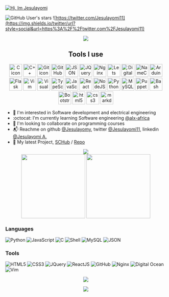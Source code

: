 [![Hi, Im Jesulayomi](https://readme-typing-svg.herokuapp.com?font=Fira+Code&pause=1000&width=435&lines=Hi%2C+I'm+Jesulayomi)](https://git.io/typing-svg)

![GitHub User's stars](https://img.shields.io/github/stars/Jesulayomy?style=social)	![https://twitter.com/Jesulayomi11](https://img.shields.io/twitter/url?style=social&url=https%3A%2F%2Ftwitter.com%2FJesulayomi11)  

<div align="center">

  <img src="https://user-images.githubusercontent.com/73097560/115834477-dbab4500-a447-11eb-908a-139a6edaec5c.gif">  

</div>

<div align="center">

  <h2>Tools I use</h2>  

</div>


<div align="center">
  <img loading="lazy" height="40" width="40" src="https://cdn.simpleicons.org/c/A8B9CC" alt="C icon" />
  <img loading="lazy" height="40" width="40" src="https://cdn.simpleicons.org/cplusplus/00599C" alt="C++ icon" />
  <img loading="lazy" height="40" width="40" src="https://cdn.simpleicons.org/git/F05032" alt="Git icon" />
  <img loading="lazy" height="40" width="40" src="https://cdn.simpleicons.org/github/181717" alt="GitHub icon" />
  <img loading="lazy" height="40" width="40" src="https://cdn.simpleicons.org/json/000000" alt="JSON icon" />
  <img loading="lazy" height="40" width="40" src="https://cdn.simpleicons.org/jquery/0769AD" alt="JQuery icon" />
  <img loading="lazy" height="40" width="40" src="https://cdn.simpleicons.org/nginx/009639" alt="Nginx icon" />
  <img loading="lazy" height="40" width="40" src="https://cdn.simpleicons.org/letsencrypt/003A70" alt="Lets encrypt icon" />
  <img loading="lazy" height="40" width="40" src="https://cdn.simpleicons.org/digitalocean/0080FF" alt="DigitalOcean icon" />
  <img loading="lazy" height="40" width="40" src="https://cdn.simpleicons.org/namecheap/DE3723" alt="NameCheap icon" />
  <img loading="lazy" height="40" width="40" src="https://cdn.simpleicons.org/arduino/00878F" alt="Arduino icon" />
  <img loading="lazy" height="40" width="40" src="https://cdn.simpleicons.org/flask/000000" alt="Flask icon" />
  <img loading="lazy" height="40" width="40" src="https://cdn.simpleicons.org/vim/019733" alt="Vim icon" />
  <img loading="lazy" height="40" width="40" src="https://cdn.simpleicons.org/visualstudiocode/007ACC" alt="Visual studio code icon" />
  <img loading="lazy" height="40" width="40" src="https://cdn.simpleicons.org/typescript/3178C6" alt="TypeScript icon"/>
  <img loading="lazy" height="40" width="40" src="https://cdn.simpleicons.org/javascript/F7DF1E" alt="JavaScript icon" />
  <img loading="lazy" height="40" width="40" src="https://cdn.simpleicons.org/react/61DAFB" alt="React icon" />
  <img loading="lazy" height="40" width="40" src="https://cdn.simpleicons.org/nodedotjs/339933" alt="NodeJS icon" />
  <img loading="lazy" height="40" width="40" src="https://cdn.simpleicons.org/python/3776AB" alt="Python icon" />
  <img loading="lazy" height="40" width="40" src="https://cdn.simpleicons.org/mysql/4479A1" alt="MySQL icon" />
  <img loading="lazy" height="40" width="40" src="https://cdn.simpleicons.org/puppet/FFAE1A" alt="Puppet icon" />
  <img loading="lazy" height="40" width="40" src="https://cdn.simpleicons.org/gnubash/4EAA25" alt="Bash Shell icon" />
  <img loading="lazy" height="40" width="40" src="https://cdn.simpleicons.org/bootstrap/7952B3" alt="Bootstrap icon" />
  <img loading="lazy" height="40" width="40" src="https://cdn.simpleicons.org/html5/E34F26" alt="html5 icon" />
  <img loading="lazy" height="40" width="40" src="https://cdn.simpleicons.org/css3/1572B6" alt="css3 icon" />
  <img loading="lazy" height="40" width="40" src="https://cdn.simpleicons.org/markdown/7952B3" alt="markdown icon" />
</div>


- :eyes: I'm interested in Software development and electrical engineering
- :octocat: I’m currently learning Software engineering [@alx-africa](https://www.alxafrica.com)
- :revolving_hearts: I'm looking to collaborate on programming courses
- :mailbox_with_mail: Reachme on github [@Jesulayomy](https://github.com/Jesulayomy), twitter [@Jesulayomi11](https://twitter.com/Jesulayomi11), linkedin [@Jesulayomi A.](https://www.linkedin.com/in/jesulayomi-aina-27389524a/)  
- :school: My latest Project, [SCHub](https://www.schub.me/explore) / [Repo](https://github.com/micloiser/SCHub)

<div align="center">
  
  <img src="https://user-images.githubusercontent.com/73097560/115834477-dbab4500-a447-11eb-908a-139a6edaec5c.gif">  

</div>


<div align="center">
  <img height=200 align="center" src="https://github-readme-stats.vercel.app/api?username=Jesulayomy&show_icons=true&theme=midnight-purple" />
  <img height=200 align="center" src="https://github-readme-stats.vercel.app/api/top-langs/?username=Jesulayomy&langs_count=20&theme=midnight-purple&layout=compact&card_width=320" />
</div>

### Languages

![Python](https://img.shields.io/badge/Python-3776AB?style=flat-square&logo=Python&logoColor=white)
![JavaScript](https://img.shields.io/badge/JavaScript-F7DF1E?style=flat-square&logo=JavaScript&logoColor=white)
![C](https://img.shields.io/badge/C-A8B9CC?style=flat-square&logo=C&logoColor=white)
![Shell](https://img.shields.io/badge/Shell-FFD500?style=flat-square&logo=Shell&logoColor=white)
![MySQL](https://img.shields.io/badge/MySQL-4479A1?style=flat-square&logo=MySQL&logoColor=white)
![JSON](https://img.shields.io/badge/JSON-000000?style=flat-square&logo=JSON&logoColor=white)


### Tools

![HTML5](https://img.shields.io/badge/HTML-E34F26?style=flat-square&logo=HTML5&logoColor=white)
![CSS3](https://img.shields.io/badge/CSS-1572B6?style=flat-square&logo=CSS3&logoColor=white)
![JQuery](https://img.shields.io/badge/JQuery-F7DF1E?style=flat-square&logo=jQuery&logoColor=white)
![ReactJS](https://img.shields.io/badge/ReactJS-4FC08D?style=flat-square&logo=React&logoColor=white)
![GitHub](https://img.shields.io/badge/GitHub-181717?style=flat-square&logo=GitHub&logoColor=white)
![Nginx](https://img.shields.io/badge/Nginx-181717?style=flat-square&logo=NGINX&logoColor=white)
![Digital Ocean](https://img.shields.io/badge/DigitalOcean-3776AB?style=flat-square&logo=DigitalOcean&logoColor=white)
![Vim](https://img.shields.io/badge/Vim-181717?style=flat-square&logo=Vim&logoColor=white)


<div align="center">
  
[![](https://visitcount.itsvg.in/api?id=Jesulayomy&label=Profile%20Views&color=1&pretty=false)](https://visitcount.itsvg.in)  

</div>

<div align="center">

  <img src="https://user-images.githubusercontent.com/73097560/115834477-dbab4500-a447-11eb-908a-139a6edaec5c.gif">  

</div>


<!---
Jesulayomy/Jesulayomy is a ✨ special ✨ repository because its `README.md` (this file) appears on your GitHub profile.
You can click the Preview link to take a look at your changes.
--->
